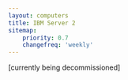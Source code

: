 ```yaml
---
layout: computers
title: IBM Server 2
sitemap:
    priority: 0.7
    changefreq: 'weekly'
---
```

[currently being decommissioned]
